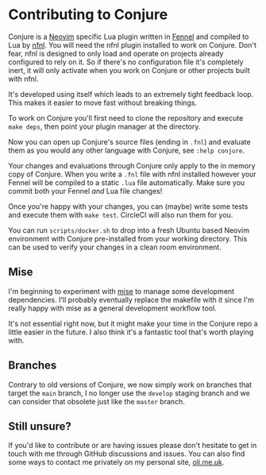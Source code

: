 # Contributing to Conjure

Conjure is a [Neovim](https://neovim.io) specific Lua plugin written in [Fennel](https://fennel-lang.org/) and compiled to Lua by [nfnl](https://github.com/Olical/nfnl). You will need the nfnl plugin installed to work on Conjure. Don't fear, nfnl is designed to only load and operate on projects already configured to rely on it. So if there's no configuration file it's completely inert, it will only activate when you work on Conjure or other projects built with nfnl.

It's developed using itself which leads to an extremely tight feedback loop. This makes it easier to move fast without breaking things.

To work on Conjure you'll first need to clone the repository and execute `make deps`, then point your plugin manager at the directory.

Now you can open up Conjure's source files (ending in `.fnl`) and evaluate them as you would any other language with Conjure, see `:help conjure`.

Your changes and evaluations through Conjure only apply to the in memory copy of Conjure. When you write a `.fnl` file with nfnl installed however your Fennel will be compiled to a static `.lua` file automatically. Make sure you commit both your Fennel _and_ Lua file changes!

Once you're happy with your changes, you can (maybe) write some tests and execute them with `make test`. CircleCI will also run them for you.

You can run `scripts/docker.sh` to drop into a fresh Ubuntu based Neovim environment with Conjure pre-installed from your working directory. This can be used to verify your changes in a clean room environment.

## Mise

I'm beginning to experiment with [mise](https://mise.jdx.dev/) to manage some development dependencies. I'll probably eventually replace the makefile with it since I'm really happy with mise as a general development workflow tool.

It's not essential right now, but it might make your time in the Conjure repo a little easier in the future. I also think it's a fantastic tool that's worth playing with.

## Branches

Contrary to old versions of Conjure, we now simply work on branches that target the `main` branch, I no longer use the `develop` staging branch and we can consider that obsolete just like the `master` branch.

## Still unsure?

If you'd like to contribute or are having issues please don't hesitate to get in touch with me through GitHub discussions and issues. You can also find some ways to contact me privately on my personal site, [oli.me.uk](https://oli.me.uk).
